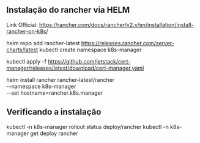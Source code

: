 ## Instalação do rancher via HELM
Link Official: https://rancher.com/docs/rancher/v2.x/en/installation/install-rancher-on-k8s/

helm repo add rancher-latest https://releases.rancher.com/server-charts/latest
kubectl create namespace k8s-manager

kubectl apply -f https://github.com/jetstack/cert-manager/releases/latest/download/cert-manager.yaml

helm install rancher rancher-latest/rancher \
  --namespace k8s-manager \
  --set hostname=rancher.k8s.manager

## Verificando a instalação
kubectl -n k8s-manager rollout status deploy/rancher
kubectl -n k8s-manager get deploy rancher